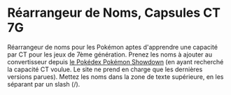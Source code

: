 # Réarrangeur de Noms, Capsules CT 7G
Réarrangeur de noms pour les Pokémon aptes d'apprendre une capacité par CT pour les jeux de 7ème génération. Prenez les noms à ajouter au convertisseur depuis [le Pokédex Pokémon Showdown](https://dex.pokemonshowdown.com) (en ayant recherché la capacité CT voulue. Le site ne prend en charge que les dernières versions parues). Mettez les noms dans la zone de texte supérieure, en les séparant par un slash (/).
